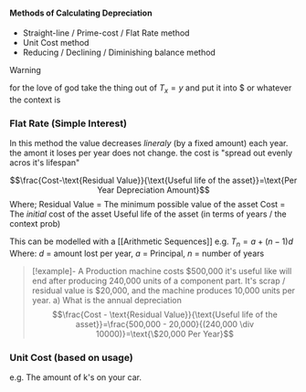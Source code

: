
#### Methods of Calculating Depreciation
- Straight-line / Prime-cost / Flat Rate method
- Unit Cost method
- Reducing / Declining / Diminishing balance method


>[!warning]
>for the love of god take the thing out of $T_x=y$ and put it into $ or whatever the context is



### Flat Rate  (Simple Interest)
In this method the value decreases *lineraly* (by a fixed amount) each year. the amont it loses per year does not change. the cost is "spread out evenly acros it's lifespan"

$$\frac{Cost-\text{Residual Value}}{\text{Useful life of the 
asset}}=\text{Per Year Depreciation Amount}$$
Where;
Residual Value = The minimum possible value of the asset
Cost = The *initial* cost of the asset
Useful life of the asset (in terms of years / the context prob)


This can be modelled with a [[Arithmetic Sequences]] 
e.g. $T_n=a+(n-1)d$ 
Where: $d$ = amount lost per year, $a$ = Principal, $n$ = number of years
>[!example]-
>A Production machine costs \$500,000 it's useful like will end after producing 240,000 units of a component part. It's scrap / residual value is \$20,000, and the machine produces 10,000 units per year.
>a) What is the annual depreciation
>$$\frac{Cost - \text{Residual Value}}{\text{Useful life of the asset}}=\frac{500,000 - 20,000}{(240,000 \div 10000)}=\text{\$20,000 Per Year}$$

### Unit Cost (based on usage)
e.g. The amount of k's on your car.

